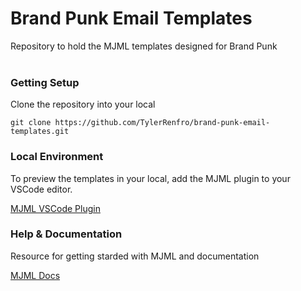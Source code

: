 # Brand Punk Email Templates

Repository to hold the MJML templates designed for Brand Punk
<br>
<br>


### Getting Setup

Clone the repository into your local

```
git clone https://github.com/TylerRenfro/brand-punk-email-templates.git
```

### Local Environment

To preview the templates in your local, add the MJML plugin to your VSCode editor.

[MJML VSCode Plugin](https://marketplace.visualstudio.com/items?itemName=mjmlio.vscode-mjml)

### Help & Documentation

Resource for getting starded with MJML and documentation

[MJML Docs](https://www.mjml.io)
